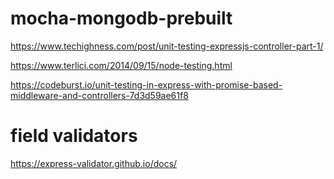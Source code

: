 # mocha-mongodb-prebuilt

https://www.techighness.com/post/unit-testing-expressjs-controller-part-1/

https://www.terlici.com/2014/09/15/node-testing.html

https://codeburst.io/unit-testing-in-express-with-promise-based-middleware-and-controllers-7d3d59ae61f8

# field validators

https://express-validator.github.io/docs/
